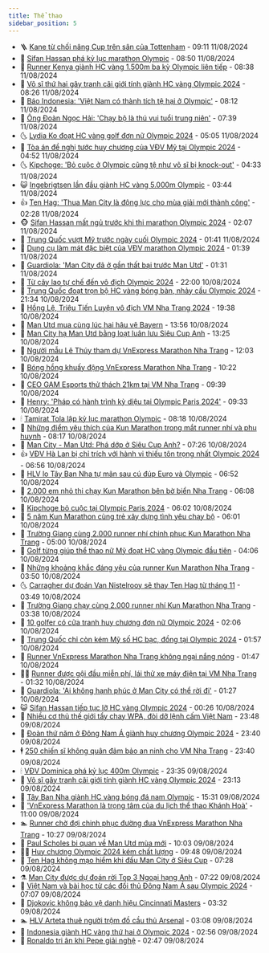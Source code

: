 ```yaml
---
title: Thể thao
sidebar_position: 5
---
```


<!-- vnexpress-the-thao:START -->
- 🪜 [Kane từ chối nâng Cup trên sân của Tottenham](https://vnexpress.net/kane-tu-choi-nang-cup-tren-san-cua-tottenham-4780162.html) - 09:11 11/08/2024
- 🦩 [Sifan Hassan phá kỷ lục marathon Olympic](https://vnexpress.net/sifan-hassan-pha-ky-luc-marathon-olympic-4780142.html) - 08:50 11/08/2024
- 🧰 [Runner Kenya giành HC vàng 1.500m ba kỳ Olympic liên tiếp](https://vnexpress.net/runner-kenya-gianh-hc-vang-1-500m-ba-ky-olympic-lien-tiep-4780253.html) - 08:38 11/08/2024
- 🤗 [Võ sĩ thứ hai gây tranh cãi giới tính giành HC vàng Olympic 2024](https://vnexpress.net/vo-si-thu-hai-gay-tranh-cai-gioi-tinh-gianh-hc-vang-olympic-2024-4780243.html) - 08:26 11/08/2024
- 🥳 [Báo Indonesia: &#39;Việt Nam có thành tích tệ hại ở Olympic&#39;](https://vnexpress.net/bao-indonesia-viet-nam-co-thanh-tich-te-hai-o-olympic-4780145.html) - 08:12 11/08/2024
- 🦣 [Ông Đoàn Ngọc Hải: &#39;Chạy bộ là thú vui tuổi trung niên&#39;](https://vnexpress.net/ong-doan-ngoc-hai-chay-bo-la-thu-vui-tuoi-trung-nien-4780185.html) - 07:39 11/08/2024
- 🌜 [Lydia Ko đoạt HC vàng golf đơn nữ Olympic 2024](https://vnexpress.net/lydia-ko-doat-hc-vang-golf-don-nu-olympic-2024-4780209.html) - 05:05 11/08/2024
- 🫶 [Tòa án đề nghị tước huy chương của VĐV Mỹ tại Olympic 2024](https://vnexpress.net/toa-an-de-nghi-tuoc-huy-chuong-cua-vdv-my-tai-olympic-2024-4780175.html) - 04:52 11/08/2024
- 🌜 [Kipchoge: &#39;Bỏ cuộc ở Olympic cũng tệ như võ sĩ bị knock-out&#39;](https://vnexpress.net/kipchoge-bo-cuoc-o-olympic-cung-te-nhu-vo-si-bi-knock-out-4780192.html) - 04:33 11/08/2024
- 😺 [Ingebrigtsen lần đầu giành HC vàng 5.000m Olympic](https://vnexpress.net/ingebrigtsen-lan-dau-gianh-hc-vang-5-000m-olympic-4780184.html) - 03:44 11/08/2024
- 👍 [Ten Hag: &#39;Thua Man City là động lực cho mùa giải mới thành công&#39;](https://vnexpress.net/ten-hag-thua-man-city-la-dong-luc-cho-mua-giai-moi-thanh-cong-4780151.html) - 02:28 11/08/2024
- 🐵 [Sifan Hassan mất ngủ trước khi thi marathon Olympic 2024](https://vnexpress.net/sifan-hassan-mat-ngu-truoc-khi-thi-marathon-olympic-2024-4780144.html) - 02:07 11/08/2024
- 💫 [Trung Quốc vượt Mỹ trước ngày cuối Olympic 2024](https://vnexpress.net/trung-quoc-vuot-my-truoc-ngay-cuoi-olympic-2024-4780126.html) - 01:41 11/08/2024
- 🦆 [Dụng cụ làm mát đặc biệt của VĐV marathon Olympic 2024](https://vnexpress.net/dung-cu-lam-mat-dac-biet-cua-vdv-marathon-olympic-2024-4780081.html) - 01:39 11/08/2024
- 🙉 [Guardiola: &#39;Man City đã ở gần thất bại trước Man Utd&#39;](https://vnexpress.net/guardiola-man-city-da-o-gan-that-bai-truoc-man-utd-4780135.html) - 01:31 11/08/2024
- 📝 [Từ cây lao tự chế đến vô địch Olympic 2024](https://vnexpress.net/tu-cay-lao-tu-che-den-vo-dich-olympic-2024-4780053.html) - 22:00 10/08/2024
- 💯 [Trung Quốc đoạt trọn bộ HC vàng bóng bàn, nhảy cầu Olympic 2024](https://vnexpress.net/trung-quoc-doat-tron-bo-hc-vang-bong-ban-nhay-cau-olympic-2024-4780101.html) - 21:34 10/08/2024
- 🌈 [Hồng Lệ, Triệu Tiến Luyện vô địch VM Nha Trang 2024](https://vnexpress.net/hong-le-trieu-tien-luyen-vo-dich-vm-nha-trang-2024-4779989-tong-thuat.html) - 19:38 10/08/2024
- 🦩 [Man Utd mua cùng lúc hai hậu vệ Bayern](https://vnexpress.net/man-utd-mua-cung-luc-hai-hau-ve-bayern-4780080.html) - 13:56 10/08/2024
- 🐲 [Man City hạ Man Utd bằng loạt luân lưu Siêu Cup Anh](https://vnexpress.net/man-city-vs-man-utd-4780078-tong-thuat.html) - 13:25 10/08/2024
- 🌁 [Người mẫu Lê Thúy tham dự VnExpress Marathon Nha Trang](https://vnexpress.net/nguoi-mau-le-thuy-tham-du-vnexpress-marathon-nha-trang-4780059.html) - 12:03 10/08/2024
- 💯 [Bóng hồng khuấy động VnExpress Marathon Nha Trang](https://vnexpress.net/bong-hong-khuay-dong-vnexpress-marathon-nha-trang-4779997.html) - 10:22 10/08/2024
- 🌝 [CEO GAM Esports thử thách 21km tại VM Nha Trang](https://vnexpress.net/ceo-gam-esports-thu-thach-21km-tai-vm-nha-trang-4780006.html) - 09:39 10/08/2024
- 🤖 [Henry: &#39;Pháp có hành trình kỳ diệu tại Olympic Paris 2024&#39;](https://vnexpress.net/henry-phap-co-hanh-trinh-ky-dieu-tai-olympic-paris-2024-4780035.html) - 09:33 10/08/2024
- 🕯 [Tamirat Tola lập kỷ lục marathon Olympic](https://vnexpress.net/tamirat-tola-lap-ky-luc-marathon-olympic-4780009.html) - 08:18 10/08/2024
- 🧰 [Những điểm yêu thích của Kun Marathon trong mắt runner nhí và phụ huynh](https://vnexpress.net/nhung-diem-yeu-thich-cua-kun-marathon-trong-mat-runner-nhi-va-phu-huynh-4780000.html) - 08:17 10/08/2024
- 🥳 [Man City - Man Utd: Phá dớp ở Siêu Cup Anh?](https://vnexpress.net/man-city-man-utd-pha-dop-o-sieu-cup-anh-4779992.html) - 07:26 10/08/2024
- 👍 [VĐV Hà Lan bị chỉ trích với hành vi thiếu tôn trọng nhất Olympic 2024](https://vnexpress.net/vdv-ha-lan-bi-chi-trich-voi-hanh-vi-thieu-ton-trong-nhat-olympic-2024-4779987.html) - 06:56 10/08/2024
- 💪 [HLV lo Tây Ban Nha tự mãn sau cú đúp Euro và Olympic](https://vnexpress.net/hlv-lo-tay-ban-nha-tu-man-sau-cu-dup-euro-va-olympic-4779919.html) - 06:52 10/08/2024
- 👹 [2.000 em nhỏ thi chạy Kun Marathon bên bờ biển Nha Trang](https://vnexpress.net/2-000-em-nho-thi-chay-kun-marathon-ben-bo-bien-nha-trang-4779863.html) - 06:08 10/08/2024
- 🧰 [Kipchoge bỏ cuộc tại Olympic Paris 2024](https://vnexpress.net/kipchoge-bo-cuoc-tai-olympic-paris-2024-4779971.html) - 06:02 10/08/2024
- 🚀 [5 năm Kun Marathon cùng trẻ xây dựng tình yêu chạy bộ](https://vnexpress.net/5-nam-kun-marathon-cung-tre-xay-dung-tinh-yeu-chay-bo-4779910.html) - 06:01 10/08/2024
- 🎃 [Trường Giang cùng 2.000 runner nhí chinh phục Kun Marathon Nha Trang](https://vnexpress.net/truong-giang-cung-2-000-runner-nhi-chinh-phuc-kun-marathon-nha-trang-4779931.html) - 05:00 10/08/2024
- 🧰 [Golf từng giúp thể thao nữ Mỹ đoạt HC vàng Olympic đầu tiên](https://vnexpress.net/golf-tung-giup-the-thao-nu-my-doat-hc-vang-olympic-dau-tien-4779950.html) - 04:06 10/08/2024
- 👀 [Những khoảng khắc đáng yêu của runner Kun Marathon Nha Trang](https://vnexpress.net/nhung-khoang-khac-dang-yeu-cua-runner-kun-marathon-nha-trang-4779862.html) - 03:50 10/08/2024
- 🌜 [Carragher dự đoán Van Nistelrooy sẽ thay Ten Hag từ tháng 11](https://vnexpress.net/carragher-du-doan-van-nistelrooy-se-thay-ten-hag-tu-thang-11-4779935.html) - 03:49 10/08/2024
- 🫶 [Trường Giang chạy cùng 2.000 runner nhí Kun Marathon Nha Trang](https://vnexpress.net/truong-giang-chay-cung-2-000-runner-nhi-kun-marathon-nha-trang-4779881.html) - 03:38 10/08/2024
- 🦄 [10 golfer có cửa tranh huy chương đơn nữ Olympic 2024](https://vnexpress.net/10-golfer-co-cua-tranh-huy-chuong-don-nu-olympic-2024-4779882.html) - 02:06 10/08/2024
- 🥳 [Trung Quốc chỉ còn kém Mỹ số HC bạc, đồng tại Olympic 2024](https://vnexpress.net/trung-quoc-chi-con-kem-my-so-hc-bac-dong-tai-olympic-2024-4779849.html) - 01:57 10/08/2024
- 🐲 [Runner VnExpress Marathon Nha Trang không ngại nắng nóng](https://vnexpress.net/runner-vnexpress-marathon-nha-trang-khong-ngai-nang-nong-4779809.html) - 01:47 10/08/2024
- 🧑‍🏫 [Runner được gội đầu miễn phí, lái thử xe máy điện tại VM Nha Trang](https://vnexpress.net/runner-duoc-goi-dau-mien-phi-lai-thu-xe-may-dien-tai-vm-nha-trang-4779813.html) - 01:32 10/08/2024
- 🤔 [Guardiola: &#39;Ai không hạnh phúc ở Man City có thể rời đi&#39;](https://vnexpress.net/guardiola-ai-khong-hanh-phuc-o-man-city-co-the-roi-di-4779868.html) - 01:27 10/08/2024
- 😺 [Sifan Hassan tiếp tục lỡ HC vàng Olympic 2024](https://vnexpress.net/sifan-hassan-tiep-tuc-lo-hc-vang-olympic-2024-4779837.html) - 00:26 10/08/2024
- 💪 [Nhiều cơ thủ thế giới tẩy chay WPA, đòi dỡ lệnh cấm Việt Nam](https://vnexpress.net/nhieu-co-thu-the-gioi-tay-chay-wpa-doi-do-lenh-cam-viet-nam-4779807.html) - 23:48 09/08/2024
- 💼 [Đoàn thứ năm ở Đông Nam Á giành huy chương Olympic 2024](https://vnexpress.net/doan-thu-nam-o-dong-nam-a-gianh-huy-chuong-olympic-2024-4779822.html) - 23:40 09/08/2024
- 🕴 [250 chiến sĩ không quân đảm bảo an ninh cho VM Nha Trang](https://vnexpress.net/250-chien-si-khong-quan-dam-bao-an-ninh-cho-vm-nha-trang-4779779.html) - 23:40 09/08/2024
- 🕯 [VĐV Dominica phá kỷ lục 400m Olympic](https://vnexpress.net/vdv-dominica-pha-ky-luc-400m-olympic-4779832.html) - 23:35 09/08/2024
- 📝 [Võ sĩ gây tranh cãi giới tính giành HC vàng Olympic 2024](https://vnexpress.net/vo-si-gay-tranh-cai-gioi-tinh-gianh-hc-vang-olympic-2024-4779829.html) - 23:13 09/08/2024
- 🧐 [Tây Ban Nha giành HC vàng bóng đá nam Olympic](https://vnexpress.net/truc-tiep-phap-vs-tay-ban-nha-4779817-tong-thuat.html) - 15:31 09/08/2024
- 🙉 [&#39;VnExpress Marathon là trọng tâm của du lịch thể thao Khánh Hoà&#39;](https://vnexpress.net/vnexpress-marathon-la-trong-tam-cua-du-lich-the-thao-khanh-hoa-4779745.html) - 11:00 09/08/2024
- 🏊 [Runner chờ đợi chinh phục đường đua VnExpress Marathon Nha Trang](https://vnexpress.net/runner-cho-doi-chinh-phuc-duong-dua-vnexpress-marathon-nha-trang-4779761.html) - 10:27 09/08/2024
- 🌊 [Paul Scholes bi quan về Man Utd mùa mới](https://vnexpress.net/paul-scholes-bi-quan-ve-man-utd-mua-moi-4779608.html) - 10:03 09/08/2024
- 👨‍🏫 [Huy chương Olympic 2024 kém chất lượng](https://vnexpress.net/huy-chuong-olympic-2024-kem-chat-luong-4779719.html) - 09:48 09/08/2024
- 🥷 [Ten Hag không mạo hiểm khi đấu Man City ở Siêu Cup](https://vnexpress.net/ten-hag-khong-mao-hiem-khi-dau-man-city-o-sieu-cup-4779537.html) - 07:28 09/08/2024
- ⚗️ [Man City được dự đoán rời Top 3 Ngoại hạng Anh](https://vnexpress.net/man-city-duoc-du-doan-roi-top-3-ngoai-hang-anh-4779544.html) - 07:22 09/08/2024
- 🌮 [Việt Nam và bài học từ các đối thủ Đông Nam Á sau Olympic 2024](https://vnexpress.net/viet-nam-va-bai-hoc-tu-cac-doi-thu-dong-nam-a-sau-olympic-2024-4779416.html) - 07:07 09/08/2024
- 🤩 [Djokovic không bảo vệ danh hiệu Cincinnati Masters](https://vnexpress.net/djokovic-khong-bao-ve-danh-hieu-cincinnati-masters-4779520.html) - 03:32 09/08/2024
- 🏊 [HLV Arteta thuê người trộm đồ cầu thủ Arsenal](https://vnexpress.net/hlv-arteta-thue-nguoi-trom-do-cau-thu-arsenal-4778951.html) - 03:08 09/08/2024
- 🐎 [Indonesia giành HC vàng thứ hai ở Olympic 2024](https://vnexpress.net/indonesia-gianh-hc-vang-thu-hai-o-olympic-2024-4779475.html) - 02:56 09/08/2024
- 💫 [Ronaldo tri ân khi Pepe giải nghệ](https://vnexpress.net/ronaldo-tri-an-khi-pepe-giai-nghe-4779457.html) - 02:47 09/08/2024<!-- vnexpress-the-thao:END -->
